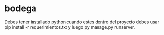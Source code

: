 # bodega

Debes tener installado python cuando estes dentro del proyecto debes usar pip install -r requerimientos.txt y luego py manage.py runserver.
